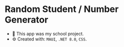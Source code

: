 # Random Student / Number Generator

- 🧭 This app was my school project.
- ⚙️ Created with: `MAUI`, `.NET 8.0`, `CSS`.
